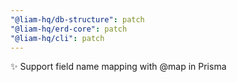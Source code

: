 ```yaml
---
"@liam-hq/db-structure": patch
"@liam-hq/erd-core": patch
"@liam-hq/cli": patch
---
```


✨ Support field name mapping with @map in Prisma
